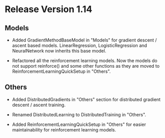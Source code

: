 # Release Version 1.14

## Models

* Added GradientMethodBaseModel in "Models" for gradient descent / ascent based models. LinearRegression, LogisticRegression and NeuralNetwork now inherits this base model.

* Refactored all the reinforcement learning models. Now the models do not support reinforce() and some other functions as they are moved to ReinforcementLearningQuickSetup in "Others".

## Others

* Added DistributedGradients in "Others" section for distributed gradient descent / ascent training.

* Renamed DistributedLearning to DistributedTraining in "Others".

* Added ReinforcementLearningQuickSetup in "Others" for easier maintainability for reinforcement learning models. 
